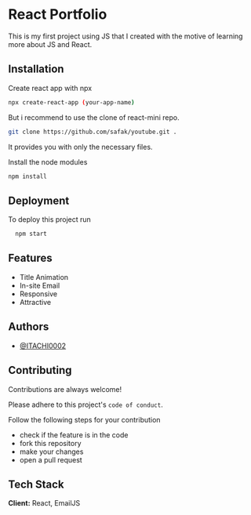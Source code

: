 
# React Portfolio

This is my first project using JS that I created with the motive
of learning more about JS and React.





## Installation

Create react app with npx

```bash
npx create-react-app (your-app-name)
```

But i recommend to use the clone of react-mini repo.

```bash
git clone https://github.com/safak/youtube.git .
```
It provides you with only the necessary files.

Install the node modules 

```bash
npm install
```


    
## Deployment

To deploy this project run

```bash
  npm start
```


## Features

- Title Animation
- In-site Email
- Responsive
- Attractive


## Authors

- [@ITACHI0002](https://github.com/ITACHI0002)


## Contributing

Contributions are always welcome!

Please adhere to this project's `code of conduct`.

Follow the following steps for your contribution
- check if the feature is in the code
- fork this repository
- make your changes
- open a pull request


## Tech Stack

**Client:** React, EmailJS




